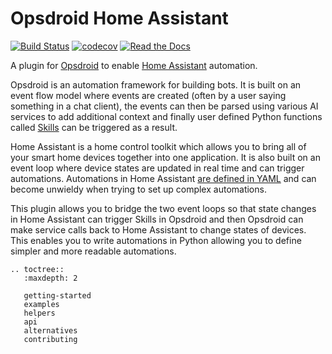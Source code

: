 # Opsdroid Home Assistant

[![Build Status](https://img.shields.io/travis/com/opsdroid/opsdroid-homeassistant?logo=travis)](https://travis-ci.com/opsdroid/opsdroid-homeassistant)
[![codecov](https://codecov.io/gh/opsdroid/opsdroid-homeassistant/branch/master/graph/badge.svg)](https://codecov.io/gh/opsdroid/opsdroid-homeassistant)
[![Read the Docs](https://img.shields.io/readthedocs/opsdroid-homeassistant)](https://home-assistant.opsdroid.dev/en/latest/)

A plugin for [Opsdroid](https://opsdroid.dev) to enable [Home Assistant](https://home-assistant.io) automation.

Opsdroid is an automation framework for building bots. It is built on an event flow model where events are created (often by a user saying something in a chat client), the events can then be parsed using various AI services to add additional context and finally user defined Python functions called [Skills](https://docs.opsdroid.dev/en/stable/skills/index.html) can be triggered as a result.

Home Assistant is a home control toolkit which allows you to bring all of your smart home devices together into one application. It is also built on an event loop where device states are updated in real time and can trigger automations. Automations in Home Assistant [are defined in YAML](https://www.home-assistant.io/docs/automation/examples/) and can become unwieldy when trying to set up complex automations.

This plugin allows you to bridge the two event loops so that state changes in Home Assistant can trigger Skills in Opsdroid and then Opsdroid can make service calls back to Home Assistant to change states of devices. This enables you to write automations in Python allowing you to define simpler and more readable automations.

```eval_rst
.. toctree::
   :maxdepth: 2

   getting-started
   examples
   helpers
   api
   alternatives
   contributing
```
